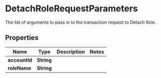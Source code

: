 

# DetachRoleRequestParameters

The list of arguments to pass in to the transaction request to Detach Role.

## Properties

| Name | Type | Description | Notes |
|------------ | ------------- | ------------- | -------------|
|**accountId** | **String** |  |  |
|**roleName** | **String** |  |  |



